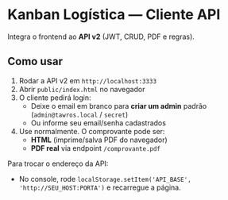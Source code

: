 # Kanban Logística — Cliente API

Integra o frontend ao **API v2** (JWT, CRUD, PDF e regras).

## Como usar
1. Rodar a API v2 em `http://localhost:3333`
2. Abrir `public/index.html` no navegador
3. O cliente pedirá login:
   - Deixe o email em branco para **criar um admin** padrão (`admin@tawros.local` / `secret`)
   - Ou informe seu email/senha cadastrados
4. Use normalmente. O comprovante pode ser:
   - **HTML** (imprime/salva PDF do navegador)
   - **PDF real** via endpoint `/comprovante.pdf`

Para trocar o endereço da API:
- No console, rode `localStorage.setItem('API_BASE', 'http://SEU_HOST:PORTA')` e recarregue a página.
